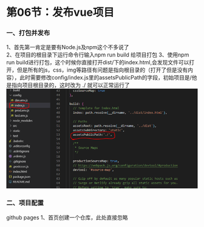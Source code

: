 # 第06节：发布vue项目

### 一、打包并发布
1、首先第一肯定是要有Node.js及npm这个不多说了  
2、在项目的根目录下运行命令行输入npm run build 给项目打包
3、使用npm run build进行打包，这个时候你直接打开dist/下的index.html,会发现文件可以打开，但是所有的js，css，img等路径有问题是指向根目录的（打开了但是没有内容），此时需要修改config/index.js里的assetsPublicPath的字段，初始项目是/他是指向项目根目录的，这时改为 ./ 就可以正常运行了
![index_img](../../images/0706_indimg.png)
### 二、项目配置

github pages
1、首页创建一个仓库，此处直接忽略